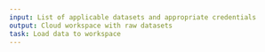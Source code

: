 ```yaml
---
input: List of applicable datasets and appropriate credentials
output: Cloud workspace with raw datasets
task: Load data to workspace
---
```


